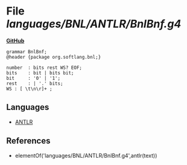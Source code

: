 # File _languages/BNL/ANTLR/BnlBnf.g4_
**[GitHub](https://github.com/softlang/yas/blob/master/languages/BNL/ANTLR/BnlBnf.g4)**
```
grammar BnlBnf;
@header {package org.softlang.bnl;}

number 	: bits rest WS? EOF;
bits 	: bit | bits bit;
bit 	: '0' | '1';
rest 	: | '.' bits;
WS : [ \t\n\r]+ ;
```

## Languages
* [ANTLR](../languages/ANTLR.md)

## References
* elementOf('languages/BNL/ANTLR/BnlBnf.g4',antlr(text))
